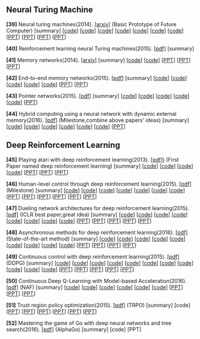 **Neural Turing Machine**
----------------------------

**[39]** Neural turing machines(2014). [[arxiv]](http://arxiv.org/pdf/1410.5401.pdf) (Basic Prototype of Future Computer) [summary] [[code](https://github.com/carpedm20/NTM-tensorflow)] [[code](https://github.com/flomlo/ntm_keras)] [[code](https://github.com/snipsco/ntm-lasagne)] [[code](https://github.com/kaishengtai/torch-ntm)] [[code](https://github.com/jingweiz/pytorch-dnc)] [[code](https://github.com/shawntan/neural-turing-machines)] [[code](https://github.com/shawntan/neural-turing-machines)] [[PPT](http://klab.smpp.northwestern.edu/wiki/images/4/43/NTM2.pdf)] [[PPT](https://github.com/gopala-kr/summary/blob/master/summaries/Week-3/ppt/Turing.ppt)] [[PPT](https://github.com/gopala-kr/summary/blob/master/summaries/Week-3/ppt/lec27_memory.pptx)] [[PPT](https://github.com/gopala-kr/summary/blob/master/summaries/Week-3/ppt/last_lecture.ppt)]

**[40]** Reinforcement learning neural Turing machines(2015). [[pdf]](https://pdfs.semanticscholar.org/f10e/071292d593fef939e6ef4a59baf0bb3a6c2b.pdf) [summary] 

**[41]** Memory networks(2014). [[arxiv]](http://arxiv.org/pdf/1410.3916) [summary] [[code](https://github.com/facebook/MemNN)] [[code](https://github.com/HendrikStrobelt/LSTMVis)]  [[PPT](https://github.com/gopala-kr/summary/blob/master/summaries/Week-3/ppt/L19_MemNN.pptx)]  [[PPT](https://github.com/gopala-kr/summary/blob/master/summaries/Week-3/ppt/abordes-lxmlss.pptx)]  [[PPT](https://github.com/gopala-kr/summary/blob/master/summaries/Week-3/ppt/presentation_v07.pptx)]

**[42]** End-to-end memory networks(2015). [[pdf]](http://papers.nips.cc/paper/5846-end-to-end-memory-networks.pdf) [summary] [[code](https://github.com/carpedm20/MemN2N-tensorflow)]  [[code](https://github.com/vinhkhuc/MemN2N-babi-python)] [[code](https://github.com/domluna/memn2n)] [[code](https://github.com/npow/MemN2N)] [[code](https://github.com/ganeshjawahar/mem_absa)] [[PPT](http://www.cs.utoronto.ca/~fidler/teaching/2015/slides/CSC2523/marina_memnets.pdf)] [[PPT](https://pdfs.semanticscholar.org/10eb/d5c40277ecba4ed45d3dc12f9f1226720523.pdf)]

**[43]** Pointer networks(2015). [[pdf]](http://papers.nips.cc/paper/5866-pointer-networks.pdf) [summary] [[code](https://github.com/abisee/pointer-generator)] [[code](https://github.com/devsisters/pointer-network-tensorflow)] [[code](https://github.com/ikostrikov/TensorFlow-Pointer-Networks)] [[code](https://github.com/vshallc/PtrNets)] [[code](https://github.com/keon/pointer-networks)] [[PPT](http://download.mpi-inf.mpg.de/d2/mmalinow-slides/attention_networks.pdf)] 

**[44]** Hybrid computing using a neural network with dynamic external memory(2016). [[pdf]](https://www.dropbox.com/s/0a40xi702grx3dq/2016-graves.pdf) (Milestone,combine above papers' ideas) [summary] [[code](https://github.com/deepmind/dnc)] [[code](https://github.com/Mostafa-Samir/DNC-tensorflow)]  [[code](https://github.com/bgavran/DNC)]  [[code](https://github.com/claymcleod/tf-differentiable-neural-computer)]  [[code](https://github.com/greydanus/dnc)]  [[code](https://github.com/ypxie/pytorch-NeuCom)] [[PPT](https://courses.cs.ut.ee/MTAT.03.292/2016_fall/uploads/Main/externalmemory.pdf)] 

**Deep Reinforcement Learning**
------------------------

**[45]** Playing atari with deep reinforcement learning(2013). [[pdf]](http://arxiv.org/pdf/1312.5602.pdf)) (First Paper named deep reinforcement learning) [summary] [[code](https://github.com/kristjankorjus/Replicating-DeepMind)] [[code](https://github.com/gliese581gg/DQN_tensorflow)] [[code](https://github.com/daemonmaker/hedgehog)] [[code](https://github.com/Andy-P/DeepQLearning.jl)] [[PPT](http://icml.cc/2016/tutorials/deep_rl_tutorial.pdf)] [[PPT](http://www0.cs.ucl.ac.uk/staff/d.silver/web/Resources_files/deep_rl.pdf)] [[PPT](https://www.cl.cam.ac.uk/~pv273/slides/RL-PetarV-Presentation.pdf)] 

**[46]** Human-level control through deep reinforcement learning(2015). [[pdf]](https://storage.googleapis.com/deepmind-data/assets/papers/DeepMindNature14236Paper.pdf) (Milestone) [summary] [[code]()] [[code](https://github.com/devsisters/DQN-tensorflow)] [[code](https://github.com/whackashoe/Human_Level_Control_through_Deep_Reinforcement_Learning)] [[code](https://github.com/Kaixhin/human-level-control)] [[code](https://github.com/paengs/DQN)] [[code](https://github.com/meta-inf/dqn_caffe)] [[code](https://github.com/adepierre/Nature_Atari)]  [[PPT](https://www.slideshare.net/MuhammedKocaba/humanlevel-control-through-deep-reinforcement-learning-presentation)] [[PPT](https://web.stanford.edu/class/psych209/Readings/MnihEtAlHassibis15NatureControlDeepRL.pdf)] [[PPT](http://www.teach.cs.toronto.edu/~csc2542h/fall/material/csc2542f16_dqn.pdf)] [[PPT](http://llcao.net/cu-deeplearning15/presentation/DeepMindNature-preso-w-David-Silver-RL.pdf)] [[PPT](https://github.com/gopala-kr/summary/blob/master/summaries/Week-3/ppt/ReinforcementLearning_part1.pptx)] [[PPT](https://github.com/gopala-kr/summary/blob/master/summaries/Week-3/ppt/rl-function-approximation.pptx)]

**[47]** Dueling network architectures for deep reinforcement learning(2015). [[pdf]](http://arxiv.org/pdf/1511.06581) (ICLR best paper,great idea) [summary] [[code](https://github.com/carpedm20/deep-rl-tensorflow)] [[code](https://github.com/analog-rl/Duel_DDQN)] [[code](https://github.com/spiglerg/DQN_DDQN_Dueling_and_DDPG_Tensorflow)] [[code](https://github.com/musyoku/dueling-network)] [[code](https://github.com/ShangtongZhang/DeepRL)] [[code](https://github.com/matthiasplappert/keras-rl)] [[code](https://github.com/ZidanMusk/deep-RL-DQN-tensorflow)] [[code](https://github.com/yoosan/deeprl)] [[PPT](https://www.slideshare.net/carpedm20/dueling-network-architectures-for-deep-reinforcement-learning)] [[PPT](http://slazebni.cs.illinois.edu/spring17/lec17_rl.pdf)] [[PPT](http://icml.cc/2016/reviews/927.txt)] [[PPT](http://prediction-machines.com/wp-content/uploads/2017/07/Python-Meetup-Presentation.pdf)] [[PPT](http://speech.ee.ntu.edu.tw/~tlkagk/courses/MLDS_2017/Lecture/RL%20(v5).pdf)]

**[48]** Asynchronous methods for deep reinforcement learning(2016). [[pdf]](http://arxiv.org/pdf/1602.01783) (State-of-the-art method) [summary] [[code](https://github.com/coreylynch/async-rl)] [[code](https://github.com/miyosuda/async_deep_reinforce)] [[code](https://github.com/muupan/async-rl)] [[code](https://github.com/ikostrikov/pytorch-a3c)] [[code](https://github.com/Zeta36/Asynchronous-Methods-for-Deep-Reinforcement-Learning)] [[code](https://github.com/traai/async-deep-rl)] [[code](https://github.com/jaesik817/a3c-distributed_tensorflow)] [[code](https://github.com/Grzego/async-rl)] [[code](https://github.com/gliese581gg/batch-A3C_tensorflow)] [[PPT](https://lmb.informatik.uni-freiburg.de/lectures/seminar_brox/seminar_ss16/AsyncRL.pdf)] [[PPT](http://juxi.net/workshop/deep-learning-rss-2016/slides/Raia_Hadsell_RSS_DL_workshop.pdf)] [[PPT](http://speech.ee.ntu.edu.tw/~tlkagk/courses/ML_2016/Lecture/RL%20(v6).pdf)] [[PPT](https://pdfs.semanticscholar.org/5e27/9a183435995cbafb09d87365c0e5c9103235.pdf)]

**[49]** Continuous control with deep reinforcement learning(2015). [[pdf]](http://arxiv.org/pdf/1509.02971) (DDPG) [summary] [[code](https://github.com/songrotek/DDPG)] [[code](https://github.com/stevenpjg/ddpg-aigym)] [[code](https://github.com/ahoereth/ddpg)] [[code](https://github.com/MorvanZhou/Reinforcement-learning-with-tensorflow)] [[code](https://github.com/yanpanlau/DDPG-Keras-Torcs)] [[code](https://github.com/kengz/openai_lab)] [[code](https://github.com/rmst/ddpg)] [[code](https://github.com/songrotek/DDPG)]  [[code](https://github.com/ShangtongZhang/DeepRL)] [[code](https://github.com/vy007vikas/PyTorch-ActorCriticRL)] [[code](https://github.com/stormmax/reinforcement_learning)] [[PPT](https://www.slideshare.net/carpedm20/continuous-control-with-deep-reinforcement-learning-ddpg)] [[PPT](https://zhuanlan.zhihu.com/p/26754280)] [[PPT](http://web.stanford.edu/class/cs20si/lectures/slides_14.pdf)] [[PPT](https://learning.mpi-sws.org/mlss2016/slides/2016-MLSS-RL.pdf)] [[PPT](https://people.eecs.berkeley.edu/~pabbeel/nips-tutorial-policy-optimization-Schulman-Abbeel.pdf)] 

**[50]** Continuous Deep Q-Learning with Model-based Acceleration(2016). [[pdf]](http://arxiv.org/pdf/1603.00748) (NAF) [summary] [[code](https://github.com/carpedm20/NAF-tensorflow)] [[code](https://github.com/ikostrikov/pytorch-naf)] [[code](https://github.com/yenchenlin/DeepLearningFlappyBird)] [[code](https://github.com/kuz/DeepMind-Atari-Deep-Q-Learner)] [[code](https://github.com/Conchylicultor/DeepQA)] [[code](https://github.com/spragunr/deep_q_rl)] [[PPT](https://www.slideshare.net/HyeminAhn/1118seminarcontinuousdeep-qlearning-with-model-based-acceleration)] [[PPT](https://www.slideshare.net/DeepLearningJP2016/dlcontinuous-deep-qlearning-with-modelbased-acceleration)] [[PPT](http://rll.berkeley.edu/deeprlcourse/f17docs/lecture_7_advanced_q_learning.pdf)] 

**[51]** Trust region policy optimization(2015). [[pdf]](http://www.jmlr.org/proceedings/papers/v37/schulman15.pdf) (TRPO) [summary] [code] [[PPT](http://www.cs.toronto.edu/~tingwuwang/trpo.pdf)] [[PPT](https://www.slideshare.net/mooopan/trust-region-policy-optimization)] [[PPT](https://people.eecs.berkeley.edu/~pabbeel/nips-tutorial-policy-optimization-Schulman-Abbeel.pdf)] [[PPT](http://yixinlin.net/trpo/presentation.pdf)] [[PPT](https://jmk.pe.kr/media/attachments/5bcf0aca45da310a434bbc093799c85e/trpo.pdf)] [[PPT](http://joschu.net/docs/thesis.pdf)]

**[52]** Mastering the game of Go with deep neural networks and tree search(2016). [[pdf]](http://willamette.edu/~levenick/cs448/goNature.pdf) (AlphaGo) [summary] [code] [PPT] 
